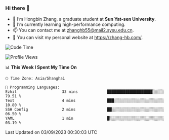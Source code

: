 ### Hi there 👋

- 🔭 I’m Hongbin Zhang, a graduate student at **Sun Yat-sen University**.
- 🌱 I’m currently learning high-performance computing.
- 📫 You can contact me at zhanghb55@mail2.sysu.edu.cn.
- 👀 You can visit my personal website at https://zhang-hb.com/.

<!--START_SECTION:waka-->
![Code Time](http://img.shields.io/badge/Code%20Time-228%20hrs%2037%20mins-blue)

![Profile Views](http://img.shields.io/badge/Profile%20Views-0-blue)

📊 **This Week I Spent My Time On** 

```text
🕑︎ Time Zone: Asia/Shanghai

💬 Programming Languages: 
Ezhil                    33 mins             ████████████████████░░░░░   79.51 % 
Text                     4 mins              ███░░░░░░░░░░░░░░░░░░░░░░   10.80 % 
SSH Config               2 mins              ██░░░░░░░░░░░░░░░░░░░░░░░   06.50 % 
YAML                     1 min               █░░░░░░░░░░░░░░░░░░░░░░░░   03.19 % 
```


 Last Updated on 03/09/2023 00:30:03 UTC
<!--END_SECTION:waka-->